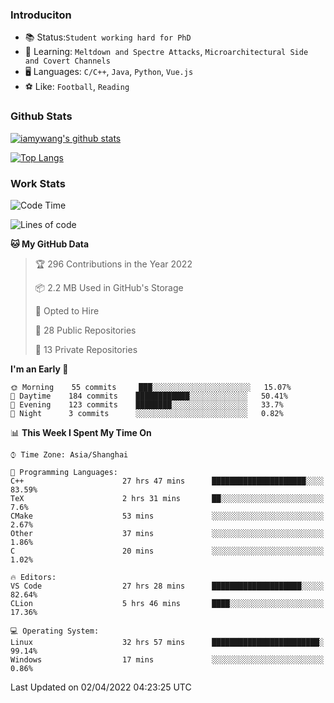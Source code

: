 ### Introduciton

- 📚 Status:`Student working hard for PhD`
- 🔎 Learning: `Meltdown and Spectre Attacks`, `Microarchitectural Side and Covert Channels`
- 🖥️ Languages: `C/C++`, `Java`, `Python`, `Vue.js`
- ⚽ Like: `Football`, `Reading`

### Github Stats

[![iamywang's github stats](https://github-readme-stats.vercel.app/api?username=iamywang&count_private=true&show_icons=true)]()

[![Top Langs](https://github-readme-stats.vercel.app/api/top-langs/?username=iamywang&layout=compact)]()

### Work Stats

<!--START_SECTION:waka-->
![Code Time](http://img.shields.io/badge/Code%20Time-228%20hrs%2043%20mins-blue)

![Lines of code](https://img.shields.io/badge/From%20Hello%20World%20I%27ve%20Written-523%20Thousand%20lines%20of%20code-blue)

**🐱 My GitHub Data** 

> 🏆 296 Contributions in the Year 2022
 > 
> 📦 2.2 MB Used in GitHub's Storage 
 > 
> 💼 Opted to Hire
 > 
> 📜 28 Public Repositories 
 > 
> 🔑 13 Private Repositories  
 > 
**I'm an Early 🐤** 

```text
🌞 Morning    55 commits     ███░░░░░░░░░░░░░░░░░░░░░░   15.07% 
🌆 Daytime    184 commits    ████████████░░░░░░░░░░░░░   50.41% 
🌃 Evening    123 commits    ████████░░░░░░░░░░░░░░░░░   33.7% 
🌙 Night      3 commits      ░░░░░░░░░░░░░░░░░░░░░░░░░   0.82%

```


📊 **This Week I Spent My Time On** 

```text
⌚︎ Time Zone: Asia/Shanghai

💬 Programming Languages: 
C++                      27 hrs 47 mins      █████████████████████░░░░   83.59% 
TeX                      2 hrs 31 mins       ██░░░░░░░░░░░░░░░░░░░░░░░   7.6% 
CMake                    53 mins             ░░░░░░░░░░░░░░░░░░░░░░░░░   2.67% 
Other                    37 mins             ░░░░░░░░░░░░░░░░░░░░░░░░░   1.86% 
C                        20 mins             ░░░░░░░░░░░░░░░░░░░░░░░░░   1.02%

🔥 Editors: 
VS Code                  27 hrs 28 mins      ████████████████████░░░░░   82.64% 
CLion                    5 hrs 46 mins       ████░░░░░░░░░░░░░░░░░░░░░   17.36%

💻 Operating System: 
Linux                    32 hrs 57 mins      ████████████████████████░   99.14% 
Windows                  17 mins             ░░░░░░░░░░░░░░░░░░░░░░░░░   0.86%

```


 Last Updated on 02/04/2022 04:23:25 UTC
<!--END_SECTION:waka-->
